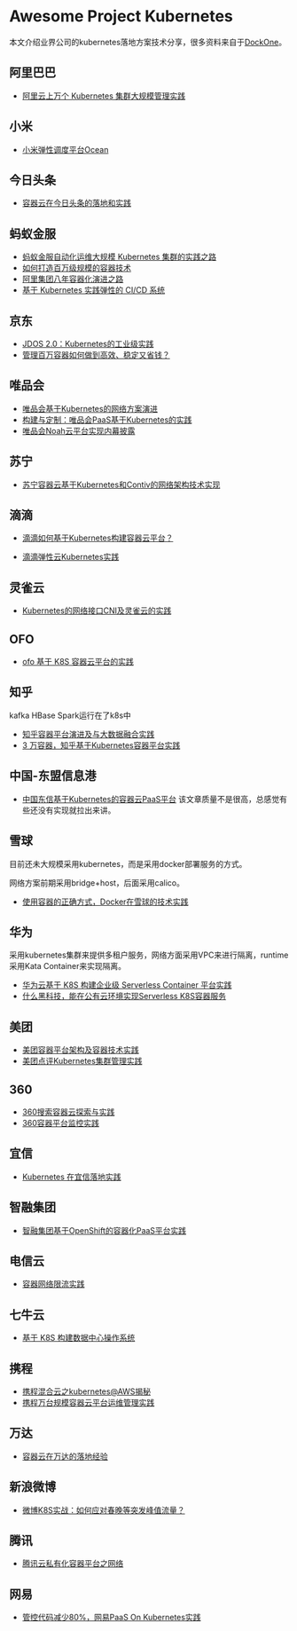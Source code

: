 # Awesome Project Kubernetes

本文介绍业界公司的kubernetes落地方案技术分享，很多资料来自于[DockOne](http://dockone.io/)。

## 阿里巴巴

- [阿里云上万个 Kubernetes 集群大规模管理实践](https://mp.weixin.qq.com/s/OeEV-etShpvr1CN6MNn1Mg)

## 小米

- [小米弹性调度平台Ocean](https://mp.weixin.qq.com/s?__biz=MzA5OTAyNzQ2OA==&mid=2649698391&idx=1&sn=84954070b2dfd6b9102137be711aca25&chksm=88930f34bfe48622046f2fe2ca6e056f06c7ba8739022359a2db1f20157e1d116c1a5a60bdef&mpshare=1&scene=1&srcid=07295PxMGSARUWiz0FyWClku%23rd)

## 今日头条

- [容器云在今日头条的落地和实践](https://mp.weixin.qq.com/s?__biz=MzIwMjE5MDU4OA==&mid=2653122546&idx=1&sn=813b4ea648fe81bc8780e791be9bb79d&chksm=8d35b461ba423d7700cd88269242af434174241028426c46a8b8135f43c4fcf84a5b41ece84f&mpshare=1&scene=1&srcid=0703M7oyDYjE74EdMb317EPQ%23rd)

## 蚂蚁金服

- [蚂蚁金服自动化运维大规模 Kubernetes 集群的实践之路](https://mp.weixin.qq.com/s?__biz=MzUzMzU5Mjc1Nw==&mid=2247484020&idx=1&sn=6f429bf694b491098264c1690f15ccf1&chksm=faa0edaecdd764b80c0d69538c42e9cb9719848ebf0d76db44667d8c4c5cb2f67f97c8a8ea27&mpshare=1&scene=1&srcid=0731M56SIXm6yytGL0KRlzP8%23rd)
- [如何打造百万级规模的容器技术](https://www.lfasiallc.com/wp-content/uploads/2017/11/How-to-Build-Container-Technology-at-Millions-Scale-in-Alibaba_Hongliang-Sun.pdf)
- [阿里集团八年容器化演进之路](https://mp.weixin.qq.com/s?__biz=MzA5OTAyNzQ2OA==&mid=2649698786&idx=1&sn=2d575519d79da095337d8829fe34d542&chksm=88930e81bfe48797c1f525e729777cd4e4db1b3453961c2354212f3301ff0252b1a25cb4144d&mpshare=1&scene=1&srcid=0911Us1fWZzNR0zsHc6U3QSL%23rd)
- [基于 Kubernetes 实践弹性的 CI/CD 系统](https://mp.weixin.qq.com/s/RHLetC0Pz_vscJ0cq11I7g)

## 京东

- [JDOS 2.0：Kubernetes的工业级实践](http://dockone.io/article/2988)
- [管理百万容器如何做到高效、稳定又省钱？](https://mp.weixin.qq.com/s?__biz=MzU1MzE2NzIzMg==&mid=2247487213&idx=1&sn=47737a50f1aa6c92f0fb4e349a56ba4b&chksm=fbf7be02cc8037140b076904a379376563a57b334f95b9ca5c77c090637267dcb2e59d3e40b8&mpshare=1&scene=1&srcid=0117MoHd0INrpnG0GWrD2V5y%23rd)

## 唯品会

- [唯品会基于Kubernetes的网络方案演进](http://dockone.io/article/1815)
- [构建与定制：唯品会PaaS基于Kubernetes的实践](http://blog.shurenyun.com/shurenyun-k8s-223/)
- [唯品会Noah云平台实现内幕披露](https://mp.weixin.qq.com/s?__biz=MzA5OTAyNzQ2OA==&mid=2649698903&idx=1&sn=6392175b0cf62825e4981b08acc85fda&chksm=88930d34bfe48422ee85d50037489868e2432b6aa4c7bef6dc46b8eaa3852f91bd5da14c5da1&mpshare=1&scene=1&srcid=09255FcTm8fVdN6r5OqWkTvK%23rd)

## 苏宁

- [苏宁容器云基于Kubernetes和Contiv的网络架构技术实现](https://mp.weixin.qq.com/s?__biz=MzA5OTAyNzQ2OA==&mid=2649698091&idx=1&sn=389af72f1f0c9c215b39f493f35996f6&chksm=88931048bfe4995ec4e7bf237dabf7cbc186dc2738b45e95d5575fa96dc5d1f2238dac2a9b78&mpshare=1&scene=1&srcid=0809HV6TYenqZtwrDXLsL4vd%23rd)

## 滴滴

- [滴滴如何基于Kubernetes构建容器云平台？](https://mp.weixin.qq.com/s?__biz=MzI4NDYxOTgwMw==&mid=2247484891&idx=1&sn=a53824f054af1883f772d3589b31aec7&chksm=ebf9e0afdc8e69b91c09cdb02bf644297796287e1af6495d6617ab0efcbd0ec014f3da1690eb&mpshare=1&scene=1&srcid=081013aBoiNSrzCyGR2JHrEE%23rd)

- [滴滴弹性云Kubernetes实践](https://mp.weixin.qq.com/s?__biz=MzA5OTAyNzQ2OA==&mid=2649698533&idx=1&sn=a5bfd7f73ad9270a77ed6ddfcdc9df98&chksm=88930f86bfe48690a94d50f47169f67667f9b08b140fb6fef9fa7a368568fbcd4b3a8cca42f0&mpshare=1&scene=1&srcid=0813DUboQlL0pd4fhYIeiVoB%23rd)

## 灵雀云

- [Kubernetes的网络接口CNI及灵雀云的实践](http://dockone.io/article/2901)

## OFO

- [ofo 基于 K8S 容器云平台的实践](https://mp.weixin.qq.com/s?__biz=MzU1OTAzNzc5MQ==&mid=2247486099&idx=1&sn=3b3d49a6900e37ece0944fe468023730&chksm=fc1c26a3cb6bafb5474a0e1a336d122be6ee9cfab08371fde7e8b03a1298cfe98904b374a3f0&mpshare=1&scene=1&srcid=0815LSw7V57A1zKwZEkZIpgW%23rd)

## 知乎

kafka HBase Spark运行在了k8s中

- [知乎容器平台演进及与大数据融合实践](https://mp.weixin.qq.com/s?__biz=MjM5ODI5Njc2MA==&mid=2655818684&idx=1&sn=67e3922e34d02e48a1be3cf9259cf48b&chksm=bd74de6b8a03577d2eaf9dac839a7e3d7811da831053d30a81cf3a47eb55a5f76bba5688f79f&mpshare=1&scene=1&srcid=0901bJnkZfXbRALywr4qLeRt%23rd)
- [3 万容器，知乎基于Kubernetes容器平台实践](https://mp.weixin.qq.com/s?__biz=MzI5ODQ2MzI3NQ==&mid=2247485627&idx=1&sn=3a4164422362c878fee3f40a171ef81d&chksm=eca431ffdbd3b8e95c1bcf2523c1e7479c12d9caefd02a52de292e1300864ec2f937597e0b08&mpshare=1&scene=1&srcid=1102ediHGVQJExVz9JO4KrOE%23rd)

## 中国-东盟信息港

- [中国东信基于Kubernetes的容器云PaaS平台](https://mp.weixin.qq.com/s?__biz=MzA5OTAyNzQ2OA==&mid=2649698975&idx=1&sn=817d1b1982217f7c3ecd1f5d240161fe&chksm=88930dfcbfe484ea02002661deace05de62442d5566043562bc4b8c4b758c90f41323dd5352a&mpshare=1&scene=1&srcid=1008lTi4EgghHip7TSg82GEg%23rd) 该文章质量不是很高，总感觉有些还没有实现就拉出来讲。

## 雪球

目前还未大规模采用kubernetes，而是采用docker部署服务的方式。

网络方案前期采用bridge+host，后面采用calico。

- [使用容器的正确方式，Docker在雪球的技术实践](https://mp.weixin.qq.com/s?__biz=MzA5OTAyNzQ2OA==&mid=2649699021&idx=1&sn=a3f40ef49bcf5e8613ff0c3f204dc165&chksm=88930daebfe484b88379e18be0d53293a1f00818fb2ec8769e0b38fd79d0a592b1a93d41469a&mpshare=1&scene=1&srcid=1009uz2TeZYBHw7NmgGr5NVX%23rd)

## 华为

采用kubernetes集群来提供多租户服务，网络方面采用VPC来进行隔离，runtime采用Kata Container来实现隔离。

- [华为云基于 K8S 构建企业级 Serverless Container 平台实践](https://mp.weixin.qq.com/s?__biz=MzU1OTAzNzc5MQ==&mid=2247486452&idx=1&sn=76db917f8338a6984a977466e4eab7b2&chksm=fc1c27c4cb6baed2460e40dcdf2edc0b2a5109a01aa2db9ed9774dedfc59e6df46e636f59bab&mpshare=1&scene=1&srcid=1015jItahmVd1xBAW8B2I7Hr%23rd)
- [什么黑科技，能在公有云环境实现Serverless K8S容器服务](https://mp.weixin.qq.com/s?__biz=MzIzNzU5NTYzMA==&mid=2247485893&idx=1&sn=d2d1e22d74b7813b35c97af209240992&chksm=e8c77744dfb0fe524194b45d09a44c80bde884be156b20683696c303848a34236ecbf112847f&mpshare=1&scene=1&srcid=0118FOEzQgiZJPd2FfG5pnUc%23rd)

## 美团

- [美团容器平台架构及容器技术实践](https://mp.weixin.qq.com/s/_3Kt2eYoZMnSl-4YLbC5dQ)
- [美团点评Kubernetes集群管理实践](https://mp.weixin.qq.com/s/lYDYzEUlvXQhCO1xCJ7HAg)

## 360

- [360搜索容器云探索与实践](https://mp.weixin.qq.com/s?__biz=MzA5OTAyNzQ2OA==&mid=2649699474&idx=1&sn=592f7f97a701d4192ffeb4beaa2fc63d&chksm=88930bf1bfe482e7176d16d453fa8218844b64311570f7b20e48b6e71be346e6225e3480e233&mpshare=1&scene=1&srcid=1119bdhfW8A4uCXC3zrZ6WTz%23rd)
- [360容器平台监控实践](https://mp.weixin.qq.com/s?__biz=MzIyNzUwMjM2MA==&mid=2247486155&idx=1&sn=1c79e1d503c92830b543acf4f0859c27&chksm=e8617abcdf16f3aaa8aeb0ee08279f1ca996dcb92d7cda5930e567ed7235b2334c33f2cb5d3c&mpshare=1&scene=1&srcid=1214fNcK766ss47c2NZZsz88%23rd)

## 宜信

- [Kubernetes 在宜信落地实践](https://mp.weixin.qq.com/s?__biz=MzU0NDEyODkzMQ==&mid=2247487814&idx=1&sn=24b631a115e390b863d3da1371ef328a&chksm=fb01bb8acc76329cde4522f15fbd17e94a69bf9b5ffc1b48a84bd4ef04e331355a8ab9f36695&mpshare=1&scene=1&srcid=1205XKK53BeN88fwY6z9f6Cn%23rd)

## 智融集团

- [智融集团基于OpenShift的容器化PaaS平台实践](https://mp.weixin.qq.com/s?__biz=MzA5OTAyNzQ2OA==&mid=2649699713&idx=1&sn=b9b50628e6c587758b256085cd67e989&chksm=88930ae2bfe483f48379b6ad381c032baa320a8a2b62fd752e09be6a01e811552a66e8224f08&mpshare=1&scene=1&srcid=1210bdCT4B1Hbad9IaoTJmEa%23rd)

## 电信云

- [容器网络限流实践](https://mp.weixin.qq.com/s?__biz=MzA5OTAyNzQ2OA==&mid=2649700092&idx=1&sn=f86f32d1972e2a3cd26147a284247101&chksm=8893099fbfe4808931b63427ec8dd17ad0c0970e152ffbd174fa2ff3ca3745e5776cf4943a26&mpshare=1&scene=1&srcid=0114WdJQEOIVkvFKEHxTWOE5%23rd)

## 七牛云

- [基于 K8S 构建数据中心操作系统](https://mp.weixin.qq.com/s?__biz=MjM5NzAwNDI4Mg==&mid=2652196361&idx=1&sn=f114910d54492cf2e5dc9c04f708f910&chksm=bd01789c8a76f18ae5229e04561b491da07bf2ead13b89dbaa0ee236e2c97d8712e15f88bca5&mpshare=1&scene=1&srcid=0110fS0nalukqiebWBEP9bvQ%23rd)

## 携程

- [携程混合云之kubernetes@AWS揭秘](https://mp.weixin.qq.com/s?__biz=MjM5MDI3MjA5MQ==&mid=2697268146&idx=1&sn=ac43f385399118a21dcad6232b6803f4&chksm=8376f486b4017d907d8ece335a75c41222637dc5962ff7825b1e4f8beab3afdfbdba080e1d56&mpshare=1&scene=1&srcid=%23rd)
- [携程万台规模容器云平台运维管理实践](https://mp.weixin.qq.com/s?__biz=MzA4Nzg5Nzc5OA==&mid=2651675740&idx=1&sn=932c7d20301b283ee21caf8d3c5b7c1c&chksm=8bcb9ff5bcbc16e3a505b93c867e7328534fa36b342cfcd92dce61e14124547502714a64ddcf&mpshare=1&scene=1&srcid=%23rd)

## 万达

- [容器云在万达的落地经验](https://mp.weixin.qq.com/s/btJ9WNDJoKyuxWpGLdNP0Q?)

## 新浪微博

- [微博K8S实战：如何应对春晚等突发峰值流量？](https://mp.weixin.qq.com/s?__biz=MjM5ODI5Njc2MA==&mid=2655822968&idx=1&sn=b7483f7a10d4c2e5292f9d99e984f9a9&chksm=bd74e9af8a0360b9c901321a54d3584b91880d330182260a774c18d40d1e502887658e3919e9&mpshare=1&scene=1&srcid=%23rd)

## 腾讯

- [腾讯云私有化容器平台之网络](https://mp.weixin.qq.com/s/Ykb-So-EVj8rNE6HZg7XTQ)

## 网易

- [管控代码减少80%，网易PaaS On Kubernetes实践](https://mp.weixin.qq.com/s/yK-d2JcvMVPDcpBPiHxztQ)
